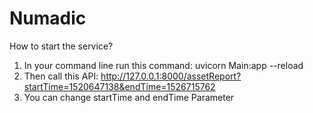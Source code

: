 # Numadic

How to start the service?
1. In your command line run this command:  uvicorn Main:app --reload 
2. Then call this API: http://127.0.0.1:8000/assetReport?startTime=1520647138&endTime=1526715762
3. You can change startTime and endTime Parameter
